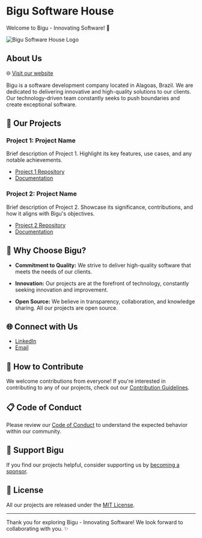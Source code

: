 # Bigu Software House

Welcome to Bigu - Innovating Software! 🚀

![Bigu Software House Logo](https://bigu.digital/images/bigu-v2.png)

## About Us

🌐 [Visit our website](https://bigu.digital)

Bigu is a software development company located in Alagoas, Brazil. We are dedicated to delivering innovative and high-quality solutions to our clients. Our technology-driven team constantly seeks to push boundaries and create exceptional software.

## 🚀 Our Projects

### Project 1: Project Name

Brief description of Project 1. Highlight its key features, use cases, and any notable achievements.

- [Project 1 Repository](https://github.com/bigu/project1)
- [Documentation](https://bigu.github.io/project1-docs/)

### Project 2: Project Name

Brief description of Project 2. Showcase its significance, contributions, and how it aligns with Bigu's objectives.

- [Project 2 Repository](https://github.com/bigu/project2)
- [Documentation](https://bigu.github.io/project2-docs/)

## 🌟 Why Choose Bigu?

- **Commitment to Quality:** We strive to deliver high-quality software that meets the needs of our clients.

- **Innovation:** Our projects are at the forefront of technology, constantly seeking innovation and improvement.

- **Open Source:** We believe in transparency, collaboration, and knowledge sharing. All our projects are open source.

## 🌐 Connect with Us

<!-- - [Twitter](https://twitter.com/bigu_software) -->
- [LinkedIn](https://www.linkedin.com/company/bigudigital)
- [Email](mailto:contact@bigu.digital)

## 🤝 How to Contribute

We welcome contributions from everyone! If you're interested in contributing to any of our projects, check out our [Contribution Guidelines](CONTRIBUTING.md).

## 📋 Code of Conduct

Please review our [Code of Conduct](CODE_OF_CONDUCT.md) to understand the expected behavior within our community.

## 🙌 Support Bigu

If you find our projects helpful, consider supporting us by [becoming a sponsor](https://github.com/sponsors/bigu).

## 📃 License

All our projects are released under the [MIT License](LICENSE.md).

---

Thank you for exploring Bigu - Innovating Software! We look forward to collaborating with you. ✨
